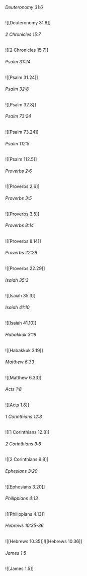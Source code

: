 ###### Deuteronomy 31:6

![[Deuteronomy 31.6]]

###### 2 Chronicles 15:7

![[2 Chronicles 15.7]]

###### Psalm 31:24

![[Psalm 31.24]]

###### Psalm 32:8

![[Psalm 32.8]]

###### Psalm 73:24

![[Psalm 73.24]]

###### Psalm 112:5

![[Psalm 112.5]]

###### Proverbs 2:6

![[Proverbs 2.6]]

###### Proverbs 3:5

![[Proverbs 3.5]]

###### Proverbs 8:14

![[Proverbs 8.14]]

###### Proverbs 22:29

![[Proverbs 22.29]]

###### Isaiah 35:3

![[Isaiah 35.3]]

###### Isaiah 41:10

![[Isaiah 41.10]]

###### Habakkuk 3:19

![[Habakkuk 3.19]]

###### Matthew 6:33

![[Matthew 6.33]]

###### Acts 1:8

![[Acts 1.8]]

###### 1 Corinthians 12:8

![[1 Corinthians 12.8]]

###### 2 Corinthians 9:8

![[2 Corinthians 9.8]]

###### Ephesians 3:20

![[Ephesians 3.20]]

###### Philippians 4:13

![[Philippians 4.13]]

###### Hebrews 10:35-36

![[Hebrews 10.35]]![[Hebrews 10.36]]

###### James 1:5

![[James 1.5]]